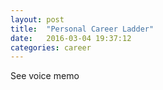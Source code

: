 ```yaml
---
layout: post
title:  "Personal Career Ladder"
date:   2016-03-04 19:37:12
categories: career
---
```


See voice memo
